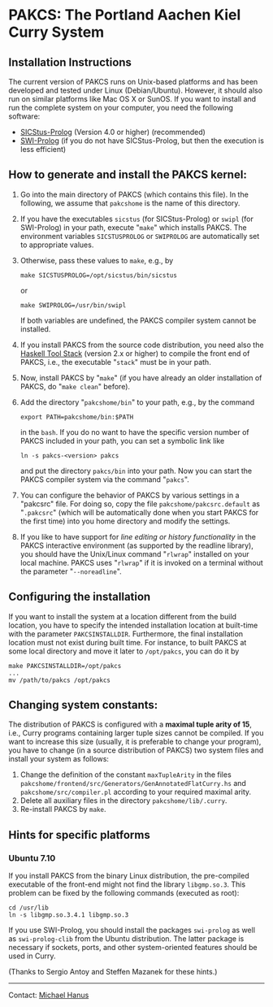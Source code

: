 PAKCS: The Portland Aachen Kiel Curry System
============================================

Installation Instructions
-------------------------

The current version of PAKCS runs on Unix-based platforms
and has been developed and tested under Linux (Debian/Ubuntu).
However, it should also run on similar platforms like Mac OS X or SunOS.
If you want to install and run the complete system
on your computer, you need the following software:

* [SICStus-Prolog](http://www.sics.se/sicstus.html)
  (Version 4.0 or higher) (recommended)
* [SWI-Prolog](http://www.swi-prolog.org)
  (if you do not have SICStus-Prolog, but then the execution is less
  efficient)


How to generate and install the PAKCS kernel:
---------------------------------------------

1. Go into the main directory of PAKCS (which contains
   this file). In the following, we assume that `pakcshome`
   is the name of this directory.

2. If you have the executables `sicstus` (for SICStus-Prolog)
   or `swipl` (for SWI-Prolog) in your path,
   execute "`make`" which installs PAKCS.
   The environment variables `SICSTUSPROLOG` or `SWIPROLOG` are automatically
   set to appropriate values.

3. Otherwise, pass these values to `make`, e.g., by

       make SICSTUSPROLOG=/opt/sicstus/bin/sicstus

   or

       make SWIPROLOG=/usr/bin/swipl

   If both variables are undefined, the PAKCS compiler system
   cannot be installed.

4. If you install PAKCS from the source code distribution, you need also the
   [Haskell Tool Stack](http://www.haskellstack.org/)
   (version 2.x or higher) to compile the front end of PAKCS,
   i.e., the executable "`stack`" must be in your path.

5. Now, install PAKCS by "`make`" (if you have already an older
   installation of PAKCS, do "`make clean`" before).

6. Add the directory "`pakcshome/bin`" to your path, e.g., by the command

       export PATH=pakcshome/bin:$PATH

   in the `bash`.
   If you do no want to have the specific version number of PAKCS
   included in your path, you can set a symbolic link like

       ln -s pakcs-<version> pakcs

   and put the directory `pakcs/bin` into your path.
   Now you can start the PAKCS compiler system via the command "`pakcs`".

7. You can configure the behavior of PAKCS by various settings
   in a "pakcsrc" file. For doing so, copy the file
   `pakcshome/pakcsrc.default` as "`.pakcsrc`"
   (which will be automatically done when you start PAKCS for the first time)
   into you home directory and modify the settings.

8. If you like to have support for _line editing or history functionality_
   in the PAKCS interactive environment (as supported by the readline
   library), you should have the Unix/Linux command "`rlwrap`" installed
   on your local machine. PAKCS uses "`rlwrap`" if it is invoked on a terminal
   without the parameter "`--noreadline`".


Configuring the installation
----------------------------

If you want to install the system at a location different from
the build location, you have to specify the intended installation
location at built-time with the parameter `PAKCSINSTALLDIR`.
Furthermore, the final installation location must not exist
during built time. For instance, to built PAKCS at some local directory
and move it later to `/opt/pakcs`, you can do it by

    make PAKCSINSTALLDIR=/opt/pakcs
    ...
    mv /path/to/pakcs /opt/pakcs


Changing system constants:
--------------------------

The distribution of PAKCS is configured with a
**maximal tuple arity of 15**, i.e., Curry programs containing larger
tuple sizes cannot be compiled. If you want to increase this size
(usually, it is preferable to change your program), you have to change
(in a source distribution of PAKCS)
two system files and install your system as follows:

1. Change the definition of the constant `maxTupleArity` in the files
   `pakcshome/frontend/src/Generators/GenAnnotatedFlatCurry.hs`
   and `pakcshome/src/compiler.pl`
   according to your required maximal arity.
2. Delete all auxiliary files in the directory `pakcshome/lib/.curry`.
3. Re-install PAKCS by `make`.


Hints for specific platforms
----------------------------

### Ubuntu 7.10

If you install PAKCS from the binary Linux distribution,
the pre-compiled executable of the front-end might not find
the library `libgmp.so.3`. This problem can be fixed
by the following commands (executed as root):

    cd /usr/lib 
    ln -s libgmp.so.3.4.1 libgmp.so.3 

If you use SWI-Prolog, you should install the packages
`swi-prolog` as well as `swi-prolog-clib`
from the Ubuntu distribution.
The latter package is necessary if sockets, ports, and
other system-oriented features should be used in Curry.

(Thanks to Sergio Antoy and Steffen Mazanek for these hints.)

-------------------------------------------------------------

Contact: [Michael Hanus](http://www.informatik.uni-kiel.de/~mh/)
